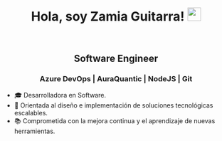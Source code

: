 <h1 align="center">
Hola, soy Zamia Guitarra!
  <img src="https://media.giphy.com/media/hvRJCLFzcasrR4ia7z/giphy.gif" width="30"></h1>
<br/>
<h2 align="center">
Software Engineer
</h2>
<h3 align="center">
Azure DevOps | AuraQuantic | NodeJS | Git
</h3>

- 🎓 Desarrolladora en Software.
- 🧩 Orientada al diseño e implementación de soluciones tecnológicas escalables.
- 📚 Comprometida con la mejora continua y el aprendizaje de nuevas herramientas.   



